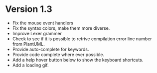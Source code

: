 Version 1.3
============

- Fix the mouse event handlers
- Fix the syntax colors, make them more diverse.
- Improve Lexer grammer
- Check to see if it is possible to retrive compilation error line number from PlantUML.
- Provide auto-complete for keywords.
- Provide code complete where ever possible.
- Add a help hover button below to show the keyboard shortcuts.
- Add a loading gif.
 
